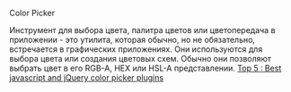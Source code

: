 Color Picker


Инструмент для выбора цвета, палитра цветов или цветопередача в приложении - это утилита, которая обычно, но не обязательно, встречается в графических приложениях. Они используются для выбора цвета или создания цветовых схем. Обычно они позволяют выбрать цвет в его RGB-A, HEX или HSL-A представлении.
[Top 5 : Best javascript and jQuery color picker plugins](https://ourcodeworld.com/articles/read/81/top-5-best-javascript-and-jquery-color-picker-plugins)
